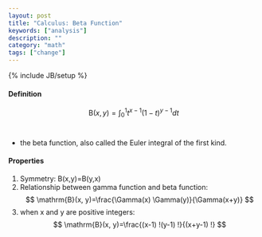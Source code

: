 ```yaml
---
layout: post
title: "Calculus: Beta Function"
keywords: ["analysis"]
description: ""
category: "math"
tags: ["change"]
---
```

{% include JB/setup %}

#### Definition
$$
\mathrm{B}(x, y)=\int_{0}^{1} t^{x-1}(1-t)^{y-1} d t
$$ <br />
- the beta function, also called the Euler integral of the first kind.

#### Properties
1. Symmetry: B(x,y)=B(y,x)
2. Relationship between gamma function and beta function: $$
\mathrm{B}(x, y)=\frac{\Gamma(x) \Gamma(y)}{\Gamma(x+y)}
$$
3. when x and y are positive integers: $$
\mathrm{B}(x, y)=\frac{(x-1) !(y-1) !}{(x+y-1) !}
$$
